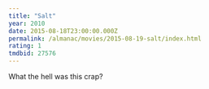 ```yaml
---
title: "Salt"
year: 2010
date: 2015-08-18T23:00:00.000Z
permalink: /almanac/movies/2015-08-19-salt/index.html
rating: 1
tmdbid: 27576
---
```


What the hell was this crap?
